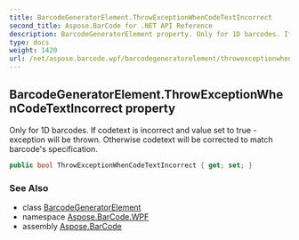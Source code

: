 ```yaml
---
title: BarcodeGeneratorElement.ThrowExceptionWhenCodeTextIncorrect
second_title: Aspose.BarCode for .NET API Reference
description: BarcodeGeneratorElement property. Only for 1D barcodes. If codetext is incorrect and value set to true  exception will be thrown. Otherwise codetext will be corrected to match barcodes specification
type: docs
weight: 1420
url: /net/aspose.barcode.wpf/barcodegeneratorelement/throwexceptionwhencodetextincorrect/
---
```

## BarcodeGeneratorElement.ThrowExceptionWhenCodeTextIncorrect property

Only for 1D barcodes. If codetext is incorrect and value set to true - exception will be thrown. Otherwise codetext will be corrected to match barcode's specification.

```csharp
public bool ThrowExceptionWhenCodeTextIncorrect { get; set; }
```

### See Also

* class [BarcodeGeneratorElement](../)
* namespace [Aspose.BarCode.WPF](../../../aspose.barcode.wpf/)
* assembly [Aspose.BarCode](../../../)


